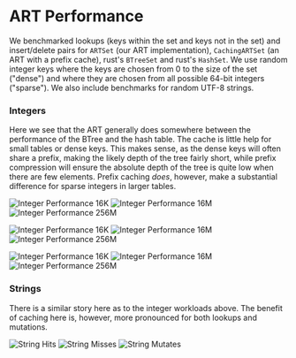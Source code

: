 # ART Performance

We benchmarked lookups (keys within the set and keys not in the set) and
insert/delete pairs for `ARTSet` (our ART implementation), `CachingARTSet` (an
ART with a prefix cache), rust's `BTreeSet` and rust's `HashSet`. We use random
integer keys where the keys are chosen from 0 to the size of the set ("dense")
and where they are chosen from all possible 64-bit integers ("sparse"). We also
include benchmarks for random UTF-8 strings.

### Integers

Here we see that the ART generally does somewhere between the performance of
the BTree and the hash table. The cache is little help for small tables or
dense keys. This makes sense, as the dense keys will often share a prefix,
making the likely depth of the tree fairly short, while prefix compression will
ensure the absolute depth of the tree is quite low when there are few elements.
Prefix caching *does*, however, make a substantial difference for sparse
integers in larger tables.

![Integer Performance 16K](graphs/dense_u64_sparse_u64_lookup_miss_16384.png?raw=true)
![Integer Performance 16M](graphs/dense_u64_sparse_u64_lookup_miss_16777216.png?raw=true)
![Integer Performance 256M](graphs/dense_u64_sparse_u64_lookup_miss_268435456.png?raw=true)

![Integer Performance 16K](graphs/dense_u64_sparse_u64_lookup_hit_16384.png?raw=true)
![Integer Performance 16M](graphs/dense_u64_sparse_u64_lookup_hit_16777216.png?raw=true)
![Integer Performance 256M](graphs/dense_u64_sparse_u64_lookup_hit_268435456.png?raw=true)

![Integer Performance 16K](graphs/dense_u64_sparse_u64_insert_remove_16384.png?raw=true)
![Integer Performance 16M](graphs/dense_u64_sparse_u64_insert_remove_16777216.png?raw=true)
![Integer Performance 256M](graphs/dense_u64_sparse_u64_insert_remove_268435456.png?raw=true)

### Strings

There is a similar story here as to the integer workloads above. The benefit of
caching here is, however, more pronounced for both lookups and mutations.

![String Hits](graphs/String_lookup_hit.png?raw=true)
![String Misses](graphs/String_lookup_miss.png?raw=true)
![String Mutates](graphs/String_insert_remove.png?raw=true)
